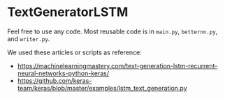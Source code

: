 # TextGeneratorLSTM

Feel free to use any code.
Most reusable code is in `main.py`, `betternn.py`, and `writer.py`.

We used these articles or scripts as reference:
- https://machinelearningmastery.com/text-generation-lstm-recurrent-neural-networks-python-keras/
- https://github.com/keras-team/keras/blob/master/examples/lstm_text_generation.py
